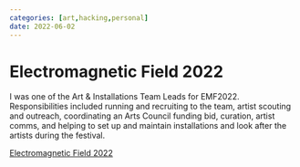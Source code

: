 ```yaml
---
categories: [art,hacking,personal]
date: 2022-06-02
---
```


# Electromagnetic Field 2022

I was one of the Art & Installations Team Leads for EMF2022. Responsibilities included running and recruiting to the team, artist scouting and outreach, coordinating an Arts Council funding bid, curation, artist comms, and helping to set up and maintain installations and look after the artists during the festival.

[Electromagnetic Field 2022](https://www.emfcamp.org)

